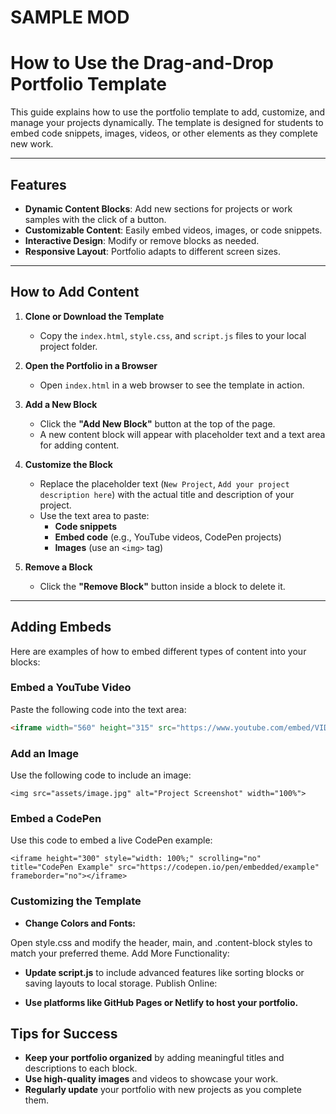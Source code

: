 # SAMPLE MOD
# How to Use the Drag-and-Drop Portfolio Template

This guide explains how to use the portfolio template to add, customize, and manage your projects dynamically. The template is designed for students to embed code snippets, images, videos, or other elements as they complete new work.

---

## **Features**

- **Dynamic Content Blocks**: Add new sections for projects or work samples with the click of a button.
- **Customizable Content**: Easily embed videos, images, or code snippets.
- **Interactive Design**: Modify or remove blocks as needed.
- **Responsive Layout**: Portfolio adapts to different screen sizes.

---

## **How to Add Content**

1. **Clone or Download the Template**
   - Copy the `index.html`, `style.css`, and `script.js` files to your local project folder.

2. **Open the Portfolio in a Browser**
   - Open `index.html` in a web browser to see the template in action.

3. **Add a New Block**
   - Click the **"Add New Block"** button at the top of the page.
   - A new content block will appear with placeholder text and a text area for adding content.

4. **Customize the Block**
   - Replace the placeholder text (`New Project`, `Add your project description here`) with the actual title and description of your project.
   - Use the text area to paste:
     - **Code snippets**
     - **Embed code** (e.g., YouTube videos, CodePen projects)
     - **Images** (use an `<img>` tag)

5. **Remove a Block**
   - Click the **"Remove Block"** button inside a block to delete it.

---

## **Adding Embeds**

Here are examples of how to embed different types of content into your blocks:

### **Embed a YouTube Video**
Paste the following code into the text area:
```html
<iframe width="560" height="315" src="https://www.youtube.com/embed/VIDEO_ID" frameborder="0" allowfullscreen></iframe>
```
### **Add an Image**

Use the following code to include an image:
```
<img src="assets/image.jpg" alt="Project Screenshot" width="100%">
```
### **Embed a CodePen**
Use this code to embed a live CodePen example:

```
<iframe height="300" style="width: 100%;" scrolling="no" title="CodePen Example" src="https://codepen.io/pen/embedded/example" frameborder="no"></iframe>
```
### **Customizing the Template**
- **Change Colors and Fonts:**

Open style.css and modify the header, main, and .content-block styles to match your preferred theme.
Add More Functionality:

- **Update script.js** to include advanced features like sorting blocks or saving layouts to local storage.
Publish Online:

- **Use platforms like GitHub Pages or Netlify to host your portfolio.**
## **Tips for Success**
- **Keep your portfolio organized** by adding meaningful titles and descriptions to each block.
- **Use high-quality images** and videos to showcase your work.
- **Regularly update** your portfolio with new projects as you complete them.
